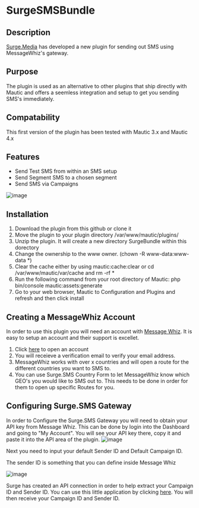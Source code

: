 # SurgeSMSBundle

## Description
[Surge.Media](https://surge.media) has developed a new plugin for sending out SMS using MessageWhiz's gateway.

## Purpose
The plugin is used as an alternative to other plugins that ship directly with Mautic and offers a seemless integration and setup to get you sending SMS's immediately.

## Compatability

This first version of the plugin has been tested with Mautic 3.x and Mautic 4.x

## Features

- Send Test SMS from within an SMS setup
- Send Segment SMS to a chosen segment
- Send SMS via Campaigns

![image](https://user-images.githubusercontent.com/59197832/180973540-583f022a-67a3-4cb2-8034-acb6efa27f5e.png)

## Installation

1. Download the plugin from this github or clone it
2. Move the plugin to your plugin directory /var/www/mautic/plugins/
3. Unzip the plugin.  It will create a new directory SurgeBundle within this dorectory
4. Change the ownership to the www owner. (chown -R www-data:www-data *)
5. Clear the cache either by using mautic:cache:clear or cd /var/www/mautic/var/cache and rm -rf *
6. Run the following command from your root directory of Mautic: php bin/console mautic:assets:generate
7. Go to your web browser, Mautic to Configuration and Plugins and refresh and then click install

## Creating a MessageWhiz Account

In order to use this plugin you will need an account with [Message Whiz](https://sms.mmdsmart.com/signup?source_id=surge).  It is easy to setup an account and their support is excellet.
1. Click [here](https://sms.mmdsmart.com/signup?source_id=surge) to open an account
2. You will receieve a verification email to verify your email address.
3. MessageWhiz works with over x countries and will open a route for the different countries you want to SMS to.
4. You can use Surge.SMS Country Form to let MessageWhiz know which GEO's you would like to SMS out to.  This needs to be done in order for them to open up specific Routes for you.

## Configuring Surge.SMS Gateway

In order to Configure the Surge.SMS Gateway you will need to obtain your API key from Message Whiz.  This can be done by login into the Dashboard and going to "My Account". You will see your API key there, copy it and paste it into the API area of the plugin.
![image](https://user-images.githubusercontent.com/59197832/180984317-d1bfbf43-0478-4a4a-8c36-ab5d9d383c59.png)

Next you need to input your default Sender ID and Default Campaign ID.

The sender ID is something that you can define inside Message Whiz

![image](https://user-images.githubusercontent.com/59197832/180984902-ee2e02e3-e2e3-4980-9eca-9c9a265d03cf.png)

Surge has created an API connection in order to help extract your Campaign ID and Sender ID.  You can use this little application by clicking [here](https://surge.media/messagewhiz/).  You will then receive your Campaign ID and Sender ID.


